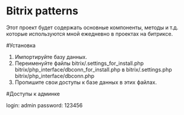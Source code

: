 # Bitrix patterns
Этот проект будет содержать основные компоненты, методы и т.д. которые используются мной ежедневно в проектах на битриксе.


#Установка

1. Импортируйте базу данных.
2. Переименуйте файлы 
    bitrix/.settings_for_install.php
    bitrix/php_interface/dbconn_for_install.php
    в
    bitrix/.settings.php
    bitrix/php_interface/dbconn.php
3. Пропишите свои доступы к базе данных в этих файлах.

#Доступы к админке

login: admin
password: 123456

